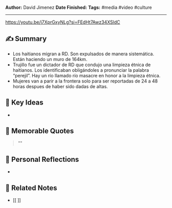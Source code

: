 **Author:**  David Jimenez
**Date Finished:**
**Tags:** #media #video #culture

---
https://youtu.be/j7XprGxyNLg?si=FEdHt7Awz34XSldC
## ✍️ Summary
- Los haitianos migran a RD. Son expulsados de manera sistemática. Están haciendo un muro de 164km.
- Trujillo fue un dictador de RD que condujo una limpieza étnica de haitianos. Los identificaban obligándoles a pronunciar la palabra “perejil”. Hay un río llamado río masacre en honor a la limpieza étnica.
- Mujeres van a parir a la frontera solo para ser reportadas de 24 a 48 horas despues de haber sido dadas de altas. 

## 🔑 Key Ideas
- 

## 🧠 Memorable Quotes
> ""

## 🧭 Personal Reflections
- 

## 🧩 Related Notes
- [[ ]]
